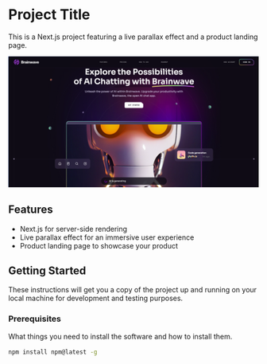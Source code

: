 # Project Title

This is a Next.js project featuring a live parallax effect and a product landing page.

![Project Screenshot](./ss.png)

## Features

- Next.js for server-side rendering
- Live parallax effect for an immersive user experience
- Product landing page to showcase your product

## Getting Started

These instructions will get you a copy of the project up and running on your local machine for development and testing purposes.

### Prerequisites

What things you need to install the software and how to install them.

```bash
npm install npm@latest -g